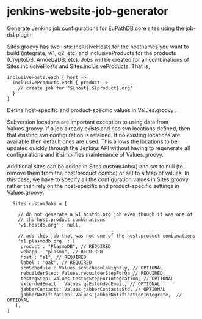 jenkins-website-job-generator
=============================

Generate Jenkins job configurations for EuPathDB core sites using the job-dsl plugin.


Sites.groovy has two lists: inclusiveHosts for the hostnames you want to build (integrate, w1, q2, etc) and inclusiveProducts for the products (CryptoDB, AmoebaDB, etc). Jobs will be created for all combinations of Sites.inclusiveHosts and Sites.inclusiveProducts. That is,

    inclusiveHosts.each { host ->
      inclusiveProducts.each { product ->
        // create job for "${host}.${product}.org"
      }
    }

Define host-specific and product-specific values in Values.groovy .

Subversion locations are important exception to using data from Values.groovy. If a job already exists and has svn locations defined, then that existing svn configuration is retained. If no existing locations are available then default ones are used. This allows the locations to be updated quickly through the Jenkins API without having to regenerate all configurations and it simplifies maintenance of Values.groovy.

Additional sites can be added in Sites.customJobs() and set to null (to remove them from the host/product combo) or set to a Map of values. In this case, we have to specify all the configuration values in Sites.groovy rather than rely on the host-specific and product-specific settings in Values.groovy.

      Sites.customJobs = [
        
        // do not generate a w1.hostdb.org job even though it was one of 
        // the host.product combinations
        'w1.hostdb.org' : null, 
                               
        // add this job that was not one of the host.product combinations
        'a1.plasmodb.org' : [
         product : "PlasmoDB", // REQUIRED
         webapp : "plasmo", // REQUIRED
         host : "a1", // REQUIRED
         label : 'oak', // REQUIRED
         scmSchedule : Values.scmScheduleNightly, // OPTIONAL
         rebuilderStep: Values.rebuilderStepForQa // REQUIRED,
         testngStep: Values.testngStepForIntegration, // OPTIONAL
         extendedEmail : Values.qaExtendedEmail, // OPTIONAL
         jabberContacts: Values.jabberContactsStd, // OPTIONAL
         jabberNotification: Values.jabberNotificationIntegrate,  // OPTIONAL
       ],
    ]
